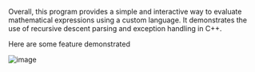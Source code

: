 Overall, this program provides a simple and interactive way to evaluate mathematical expressions using a custom language. 
It demonstrates the use of recursive descent parsing and exception handling in C++.

Here are some feature demonstrated

![image](https://github.com/user-attachments/assets/b6b31894-6a8f-45b9-afcb-d0bfc78cefb9)
